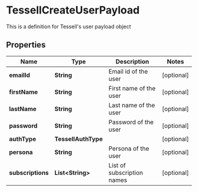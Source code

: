 

# TessellCreateUserPayload

This is a definition for Tessell's user payload object

## Properties

Name | Type | Description | Notes
------------ | ------------- | ------------- | -------------
**emailId** | **String** | Email id of the user |  [optional]
**firstName** | **String** | First name of the user |  [optional]
**lastName** | **String** | Last name of the user |  [optional]
**password** | **String** | Password of the user |  [optional]
**authType** | **TessellAuthType** |  |  [optional]
**persona** | **String** | Persona of the user |  [optional]
**subscriptions** | **List&lt;String&gt;** | List of subscription names |  [optional]



